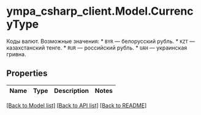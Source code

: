 # ympa_csharp_client.Model.CurrencyType
Коды валют. Возможные значения: * `BYR` — белорусский рубль. * `KZT` — казахстанский тенге. * `RUR` — российский рубль. * `UAH` — украинская гривна. 

## Properties

Name | Type | Description | Notes
------------ | ------------- | ------------- | -------------

[[Back to Model list]](../README.md#documentation-for-models) [[Back to API list]](../README.md#documentation-for-api-endpoints) [[Back to README]](../README.md)

